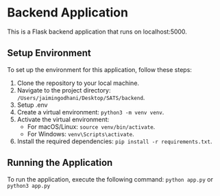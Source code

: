 # Backend Application

This is a Flask backend application that runs on localhost:5000.

## Setup Environment

To set up the environment for this application, follow these steps:

1. Clone the repository to your local machine.
2. Navigate to the project directory: `/Users/jaimingodhani/Desktop/SATS/backend`.
3. Setup .env
4. Create a virtual environment: `python3 -m venv venv`.
5. Activate the virtual environment:
    - For macOS/Linux: `source venv/bin/activate`.
    - For Windows: `venv\Scripts\activate`.
6. Install the required dependencies: `pip install -r requirements.txt`.

## Running the Application

To run the application, execute the following command:
`python app.py`
or
`python3 app.py`